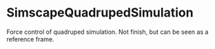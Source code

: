 # SimscapeQuadrupedSimulation
Force control of quadruped simulation.
Not finish, but can be seen as a reference frame.
